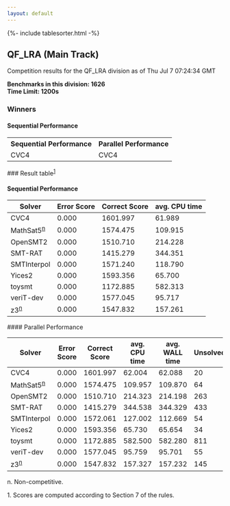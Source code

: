```yaml
---
layout: default
---
```

{%- include tablesorter.html -%}

##  QF_LRA (Main Track)

Competition results for the QF_LRA division as of Thu Jul 7 07:24:34 GMT

**Benchmarks in this division: 1626**
<br/>
**Time Limit: 1200s**


### Winners
#### Sequential Performance
<table>
<tr>
<th class="center">Sequential Performance</th>
<th class="center">Parallel Performance</th>
</tr>
<tr class="center">
<td>CVC4</td>
<td>CVC4</td>
</tr>
</table>
### Result table<sup><a href="#fn1">1</a></sup>
 




#### Sequential Performance
<table id="sequential" class="result sorted">
<thead>
<tr>
<th class="center">Solver</th>
<th class="center">Error Score</th>
<th class="center">Correct Score</th>
<th class="center">avg. CPU time </th>
</tr>
</thead>
<tr>
<td>CVC4</td>
<td class="right">0.000</td>
<td class="right">1601.997</td>
<td class="right">61.989</td>
</tr>
<tr>
<td>MathSat5<SUP><a href="#fn">n</a></SUP>
</td>
<td class="right">0.000</td>
<td class="right">1574.475</td>
<td class="right">109.915</td>
</tr>
<tr>
<td>OpenSMT2</td>
<td class="right">0.000</td>
<td class="right">1510.710</td>
<td class="right">214.228</td>
</tr>
<tr>
<td>SMT-RAT</td>
<td class="right">0.000</td>
<td class="right">1415.279</td>
<td class="right">344.351</td>
</tr>
<tr>
<td>SMTInterpol</td>
<td class="right">0.000</td>
<td class="right">1571.240</td>
<td class="right">118.790</td>
</tr>
<tr>
<td>Yices2</td>
<td class="right">0.000</td>
<td class="right">1593.356</td>
<td class="right">65.700</td>
</tr>
<tr>
<td>toysmt</td>
<td class="right">0.000</td>
<td class="right">1172.885</td>
<td class="right">582.313</td>
</tr>
<tr>
<td>veriT-dev</td>
<td class="right">0.000</td>
<td class="right">1577.045</td>
<td class="right">95.717</td>
</tr>
<tr>
<td>z3<SUP><a href="#fn">n</a></SUP>
</td>
<td class="right">0.000</td>
<td class="right">1547.832</td>
<td class="right">157.261</td>
</tr>

</table>
#### Parallel Performance
<table id="parallel" class="result sorted">
<thead>
<tr>
<th class="center">Solver</th><th class="center">Error Score</th>
<th class="center">Correct Score</th>
<th class="center">avg. CPU time </th>
<th class="center">avg. WALL time </th>

<th class="center">Unsolved</th>
</tr>
</thead>
<tr>
<td>CVC4</td>
<td class="right">0.000</td>
<td class="right">1601.997</td>
<td class="right">62.004</td>
<td class="right">62.088</td>
<td class="right">20</td>
</tr>
<tr>
<td>MathSat5<SUP><a href="#fn">n</a></SUP>
</td>
<td class="right">0.000</td>
<td class="right">1574.475</td>
<td class="right">109.957</td>
<td class="right">109.870</td>
<td class="right">64</td>
</tr>
<tr>
<td>OpenSMT2</td>
<td class="right">0.000</td>
<td class="right">1510.710</td>
<td class="right">214.323</td>
<td class="right">214.198</td>
<td class="right">263</td>
</tr>
<tr>
<td>SMT-RAT</td>
<td class="right">0.000</td>
<td class="right">1415.279</td>
<td class="right">344.538</td>
<td class="right">344.329</td>
<td class="right">433</td>
</tr>
<tr>
<td>SMTInterpol</td>
<td class="right">0.000</td>
<td class="right">1572.061</td>
<td class="right">127.002</td>
<td class="right">112.669</td>
<td class="right">54</td>
</tr>
<tr>
<td>Yices2</td>
<td class="right">0.000</td>
<td class="right">1593.356</td>
<td class="right">65.730</td>
<td class="right">65.654</td>
<td class="right">34</td>
</tr>
<tr>
<td>toysmt</td>
<td class="right">0.000</td>
<td class="right">1172.885</td>
<td class="right">582.500</td>
<td class="right">582.280</td>
<td class="right">811</td>
</tr>
<tr>
<td>veriT-dev</td>
<td class="right">0.000</td>
<td class="right">1577.045</td>
<td class="right">95.759</td>
<td class="right">95.701</td>
<td class="right">55</td>
</tr>
<tr>
<td>z3<SUP><a href="#fn">n</a></SUP>
</td>
<td class="right">0.000</td>
<td class="right">1547.832</td>
<td class="right">157.327</td>
<td class="right">157.232</td>
<td class="right">145</td>
</tr>
</table>
<span id="fn"> n. Non-competitive.</span>

<span id="fn1"> 1. Scores are computed according to Section 7 of the rules.</span>


